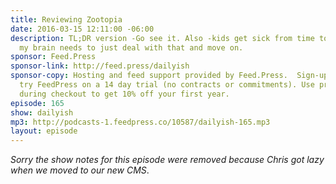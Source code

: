 ```yaml
---
title: Reviewing Zootopia
date: 2016-03-15 12:11:00 -06:00
description: TL;DR version -Go see it. Also -kids get sick from time to time and
  my brain needs to just deal with that and move on.
sponsor: Feed.Press
sponsor-link: http://feed.press/dailyish
sponsor-copy: Hosting and feed support provided by Feed.Press.  Sign-up today and
  try FeedPress on a 14 day trial (no contracts or commitments). Use promo code "dailyish"
  during checkout to get 10% off your first year.
episode: 165
show: dailyish
mp3: http://podcasts-1.feedpress.co/10587/dailyish-165.mp3
layout: episode
---
```


<em>Sorry the show notes for this episode were removed because Chris got lazy when we moved to our new CMS</em>.
